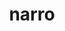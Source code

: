 ---
title: narro
ch: [r]
meaning: to tell
pos: verb
inf: narrare
secondppstem: narr
infend: are
thirdpp: narravi
fourthpp: narratus
conjugation: first
derivatives: narration, narrator, narrative
---